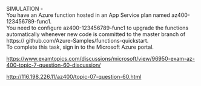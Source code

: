 SIMULATION -<br/>You have an Azure function hosted in an App Service plan named az400-123456789-func1.<br/>You need to configure az400-123456789-func1 to upgrade the functions automatically whenever new code is committed to the master branch of https:// github.com/Azure-Samples/functions-quickstart.<br/>To complete this task, sign in to the Microsoft Azure portal.<br/><p><a href="https://www.examtopics.com/discussions/microsoft/view/96950-exam-az-400-topic-7-question-60-discussion/">https://www.examtopics.com/discussions/microsoft/view/96950-exam-az-400-topic-7-question-60-discussion/</a></p><p><a href="http://116.198.226.11/az400/topic-07-question-60.html">http://116.198.226.11/az400/topic-07-question-60.html</a></p><script src="https://giscus.app/client.js"                    data-repo="azsamples/az204"                    data-repo-id="R_kgDOMRXzDQ"                    data-category="General"                    data-category-id="DIC_kwDOMRXzDc4Cgi27"                    data-mapping="pathname"                    data-strict="1"                    data-reactions-enabled="0"                    data-emit-metadata="0"                    data-input-position="bottom"                    data-theme="preferred_color_scheme"                    data-lang="en"                    crossorigin="anonymous"                    async>                    </script>